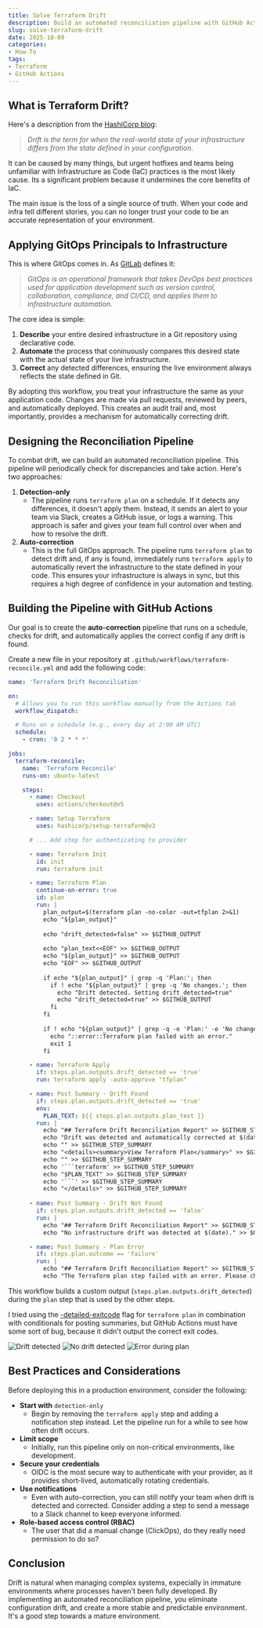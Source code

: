 ```yaml
---
title: Solve Terraform Drift
description: Build an automated reconciliation pipeline with GitHub Actions to periodically detect and correct Terraform drift.
slug: solve-terraform-drift
date: 2025-10-09
categories:
- How-To
tags:
- Terraform
- GitHub Actions
---
```


## What is Terraform Drift?
Here's a description from the [HashiCorp blog](https://www.hashicorp.com/en/blog/detecting-and-managing-drift-with-terraform):
> *Drift is the term for when the real-world state of your infrastructure differs from the state defined in your configuration.*

It can be caused by many things, but urgent hotfixes and teams being unfamiliar with Infrastructure as Code (IaC) practices is the most likely cause. Its a significant problem because it undermines the core benefits of IaC. 

The main issue is the loss of a single source of truth. When your code and infra tell different stories, you can no longer trust your code to be an accurate representation of your environment.

## Applying GitOps Principals to Infrastructure
This is where GitOps comes in. As [GitLab](https://about.gitlab.com/topics/gitops/) defines it:
> *GitOps is an operational framework that takes DevOps best practices used for application development such as version control, collaboration, compliance, and CI/CD, and applies them to infrastructure automation.*

The core idea is simple:
1. **Describe** your entire desired infrastructure in a Git repository using declarative code.
2. **Automate** the process that coninuously compares this desired state with the actual state of your live infrastructure.
3. **Correct** any detected differences, ensuring the live environment always reflects the state defined in Git.

By adopting this workflow, you treat your infrastructure the same as your application code. Changes are made via pull requests, reviewed by peers, and automatically deployed. This creates an audit trail and, most importantly, provides a mechanism for automatically correcting drift.

## Designing the Reconciliation Pipeline
To combat drift, we can build an automated reconciliation pipeline. This pipeline will periodically check for discrepancies and take action. Here's two approaches:
1. **Detection-only**
    - The pipeline runs `terraform plan` on a schedule. If it detects any differences, it doesn't apply them. Instead, it sends an alert to your team via Slack, creates a GitHub issue, or logs a warning. This approach is safer and gives your team full control over when and how to resolve the drift.
2. **Auto-correction**
    - This is the full GitOps approach. The pipeline runs `terraform plan` to detect drift and, if any is found, immediately runs `terraform apply` to automatically revert the infrastructure to the state defined in your code. This ensures your infrastructure is always in sync, but this requires a high degree of confidence in your automation and testing.

## Building the Pipeline with GitHub Actions
Our goal is to create the **auto-correction** pipeline that runs on a schedule, checks for drift, and automatically applies the correct config if any drift is found.

Create a new file in your repository at `.github/workflows/terraform-reconcile.yml` and add the following code:
```yaml
name: 'Terraform Drift Reconciliation'

on:
  # Allows you to run this workflow manually from the Actions tab
  workflow_dispatch:

  # Runs on a schedule (e.g., every day at 2:00 AM UTC)
  schedule:
    - cron: '0 2 * * *'

jobs:
  terraform-reconcile:
    name: 'Terraform Reconcile'
    runs-on: ubuntu-latest

    steps:
      - name: Checkout
        uses: actions/checkout@v5

      - name: Setup Terraform
        uses: hashicorp/setup-terraform@v3

      # ... Add step for authenticating to provider

      - name: Terraform Init
        id: init
        run: terraform init

      - name: Terraform Plan
        continue-on-error: true
        id: plan
        run: |
          plan_output=$(terraform plan -no-color -out=tfplan 2>&1)
          echo "${plan_output}"
          
          echo "drift_detected=false" >> $GITHUB_OUTPUT
          
          echo "plan_text<<EOF" >> $GITHUB_OUTPUT
          echo "${plan_output}" >> $GITHUB_OUTPUT
          echo "EOF" >> $GITHUB_OUTPUT
          
          if echo "${plan_output}" | grep -q 'Plan:'; then
            if ! echo "${plan_output}" | grep -q 'No changes.'; then
              echo "Drift detected. Setting drift_detected=true"
              echo "drift_detected=true" >> $GITHUB_OUTPUT
            fi
          fi
          
          if ! echo "${plan_output}" | grep -q -e 'Plan:' -e 'No changes.'; then
            echo "::error::Terraform plan failed with an error."
            exit 1
          fi

      - name: Terraform Apply
        if: steps.plan.outputs.drift_detected == 'true'
        run: terraform apply -auto-approve "tfplan"

      - name: Post Summary - Drift Found
        if: steps.plan.outputs.drift_detected == 'true'
        env:
          PLAN_TEXT: ${{ steps.plan.outputs.plan_text }}
        run: |
          echo "## Terraform Drift Reconciliation Report" >> $GITHUB_STEP_SUMMARY
          echo "Drift was detected and automatically corrected at $(date)." >> $GITHUB_STEP_SUMMARY
          echo "" >> $GITHUB_STEP_SUMMARY
          echo "<details><summary>View Terraform Plan</summary>" >> $GITHUB_STEP_SUMMARY
          echo "" >> $GITHUB_STEP_SUMMARY
          echo '```terraform' >> $GITHUB_STEP_SUMMARY
          echo "$PLAN_TEXT" >> $GITHUB_STEP_SUMMARY
          echo '```' >> $GITHUB_STEP_SUMMARY
          echo "</details>" >> $GITHUB_STEP_SUMMARY
          
      - name: Post Summary - Drift Not Found
        if: steps.plan.outputs.drift_detected == 'false'
        run: |
          echo "## Terraform Drift Reconciliation Report" >> $GITHUB_STEP_SUMMARY
          echo "No infrastructure drift was detected at $(date)." >> $GITHUB_STEP_SUMMARY

      - name: Post Summary - Plan Error
        if: steps.plan.outcome == 'failure'
        run: |
          echo "## Terraform Drift Reconciliation Report" >> $GITHUB_STEP_SUMMARY
          echo "The Terraform plan step failed with an error. Please check the logs for details." >> $GITHUB_STEP_SUMMARY
```

This workflow builds a custom output (`steps.plan.outputs.drift_detected`) during the `plan` step that is used by the other steps.

I tried using the [-detailed-exitcode](https://developer.hashicorp.com/terraform/cli/commands/plan#detailed-exitcode) flag for `terraform plan` in combination with conditionals for posting summaries, but GitHub Actions must have some sort of bug, because it didn't output the correct exit codes.

![Drift detected](drift-detected.png)
![No drift detected](no-drift.png)
![Error during plan](drift-error.png)

## Best Practices and Considerations
Before deploying this in a production environment, consider the following:
- **Start with** `detection-only`
    - Begin by removing the `terraform apply` step and adding a notification step instead. Let the pipeline run for a while to see how often drift occurs.
- **Limit scope**
    - Initially, run this pipeline only on non-critical environments, like development.
- **Secure your credentials**
    - OIDC is the most secure way to authenticate with your provider, as it provides short-lived, automatically rotating credentials.
- **Use notifications**
    - Even with auto-correction, you can still notify your team when drift is detected and corrected. Consider adding a step to send a message to a Slack channel to keep everyone informed.
- **Role-based access control (RBAC)**
    - The user that did a manual change (ClickOps), do they really need permission to do so?

## Conclusion
Drift is natural when managing complex systems, expecially in immature environments where processes haven't been fully developed. By implementing an automated reconciliation pipeline, you eliminate configuration drift, and create a more stable and predictable environment. It's a good step towards a mature environment.